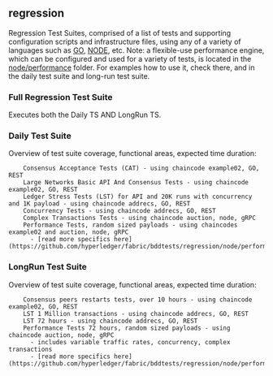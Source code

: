 ## regression
Regression Test Suites, comprised of a list of tests and supporting configuration scripts and infrastructure files,
using any of a variety of languages such as 
[GO](https://github.com/hyperledger/fabric/bddtests/regression/go), 
[NODE](https://github.com/hyperledger/fabric/bddtests/regression/node), 
etc. Note: a flexible-use performance engine, which can be configured and used for a variety of tests, is located in the 
[node/performance](https://github.com/hyperledger/fabric/bddtests/regression/node/performance) folder.
For examples how to use it, check there, and in the daily test suite and long-run test suite.

### Full Regression Test Suite
Executes both the Daily TS AND LongRun TS.

### Daily Test Suite
Overview of test suite coverage, functional areas, expected time duration:
```
	Consensus Acceptance Tests (CAT) - using chaincode example02, GO, REST
	Large Networks Basic API And Consensus Tests - using chaincode example02, GO, REST
	Ledger Stress Tests (LST) for API and 20K runs with concurrency and 1K payload - using chaincode addrecs, GO, REST
	Concurrency Tests - using chaincode addrecs, GO, REST
	Complex Transactions Tests - using chaincode auction, node, gRPC
	Performance Tests, random sized payloads - using chaincodes example02 and auction, node, gRPC
	  - [read more specifics here](https://github.com/hyperledger/fabric/bddtests/regression/node/performance/README.md) 
```

### LongRun Test Suite
Overview of test suite coverage, functional areas, expected time duration:
```
	Consensus peers restarts tests, over 10 hours - using chaincode example02, GO, REST
	LST 1 Million transactions - using chaincode addrecs, GO, REST
	LST 72 hours - using chaincode addrecs, GO, REST
	Performance Tests 72 hours, random sized payloads - using chaincode auction, node, gRPC
	  - includes variable traffic rates, concurrency, complex transactions
	  - [read more specifics here](https://github.com/hyperledger/fabric/bddtests/regression/node/performance/README.md) 
```
